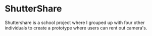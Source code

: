 # ShutterShare
Shuttershare is a school project where I grouped up with four other individuals to create a prototype where users can rent out camera's.
